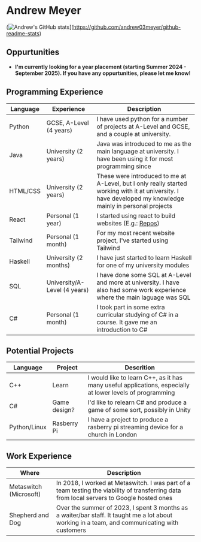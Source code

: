 # Andrew Meyer

(![Andrew's GitHub stats](https://github-readme-stats.vercel.app/api?username=andrew03meyer&theme=synthwave)](https://github.com/andrew03meyer/github-readme-stats)


## Oppurtunities
 - **I'm currently looking for a year placement (starting Summer 2024 - September 2025). If you have any oppurtunities, please let me know!**

## Programming Experience
| Language | Experience     | Description |
| -------- | ---------------------------- | -------------------------------------------------------------------------------------------------------------------------- |
| Python   | GCSE, A-Level  (4 years)     | I have used python for a number of projects at A-Level and GCSE, and a couple at university.                               |
| Java     | University    (2 years)      | Java was introduced to me as the main language at university. I have been using it for most programming since              |
| HTML/CSS | University (2 years)         | These were introduced to me at A-Level, but I only really started working with it at university. I have developed my                                                knowledge mainly in personal projects                                                                                                                                  |
| React    | Personal (1 year)            | I started using react to build websites (E.g.: [Repos](https://github.com/andrew03meyer/Andrew-Meyer))                     |
| Tailwind | Personal (1 month)           | For my most recent website project, I've started using Tailwind                                                            |
| Haskell  | University (2 months)        | I have just started to learn Haskell for one of my university modules                                                      |
| SQL      | University/A-Level (4 years) | I have done some SQL at A-Level and more at university. I have also had some work experience where the main laguage was SQL|
| C#       | Personal (1 month)           | I took part in some extra curricular studying of C# in a course. It gave me an introduction to C#                          |

## Potential Projects
| Language     | Project      | Descrition                                                                                               |
| ------------ | ------------ | -------------------------------------------------------------------------------------------------------- |
| C++          | Learn        | I would like to learn C++, as it has many useful applications, especially at lower levels of programming |
| C#           | Game design? | I'd like to relearn C# and produce a game of some sort, possibly in Unity                                |
| Python/Linux | Rasberry Pi  | I have a project to produce a rasberry pi streaming device for a church in London                        |

## Work Experience
| Where                  | Description                                                                                                                                   |
| ---------------------- | --------------------------------------------------------------------------------------------------------------------------------------------- |
| Metaswitch (Microsoft) | In 2018, I worked at Metaswitch. I was part of a team testing the viability of transferring data from local servers to Google hosted ones     |
|Shepherd and Dog        | Over the summer of 2023, I spent 3 months as a waiter/bar staff. It taught me a lot about working in a team, and communicating with customers |
